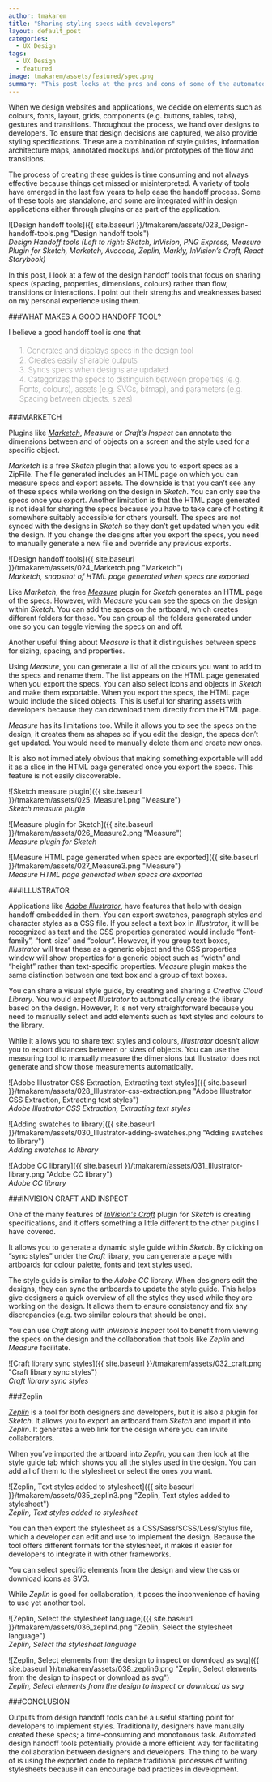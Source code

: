 ```yaml
---
author: tmakarem
title: "Sharing styling specs with developers"
layout: default_post
categories:
  - UX Design
tags:
  - UX Design
  - featured
image: tmakarem/assets/featured/spec.png
summary: "This post looks at the pros and cons of some of the automated handoff tools available for designers to share style specs with developers."
---
```


When we design websites and applications, we decide on elements such as colours, fonts, layout, grids, components (e.g. buttons, tables, tabs), gestures and transitions. Throughout the process, we hand over designs to developers. To ensure that design decisions are captured, we also provide styling specifications. These are a combination of style guides, information architecture maps, annotated mockups and/or prototypes of the flow and transitions.

The process of creating these guides is time consuming and not always effective because things get missed or misinterpreted. A variety of tools have emerged in the last few years to help ease the handoff process. Some of these tools are standalone, and some are integrated within design applications either through plugins or as part of the application.

![Design handoff tools]({{ site.baseurl }}/tmakarem/assets/023_Design-handoff-tools.png "Design handoff tools")
<br/>
*Design Handoff tools (Left to right: Sketch, InVision, PNG Express, Measure Plugin for Sketch, Marketch, Avocode, Zeplin, Markly, InVision’s Craft, React Storybook)*

In this post, I look at a few of the design handoff tools that focus on sharing specs (spacing, properties, dimensions, colours) rather than flow, transitions or interactions. I point out their strengths and weaknesses based on my personal experience using them.

###WHAT MAKES A GOOD HANDOFF TOOL?

I believe a good handoff tool is one that

<p style="font-size: 110%; font-weight: 100; margin: 1.2em 1.4em;">
1. Generates and displays specs in the design tool
<br/>
2. Creates easily sharable outputs
<br/>
3. Syncs specs when designs are updated
<br/>
4. Categorizes the specs to distinguish between properties (e.g. Fonts, colours), assets (e.g. SVGs, bitmap), and parameters (e.g. Spacing between objects, sizes)
</p>

###MARKETCH

Plugins like *[Marketch](http://sketchapp.rocks/plugins/marketch/)*, *Measure* or *Craft’s Inspect* can annotate the dimensions between and of objects on a screen and the style used for a specific object.

*Marketch* is a free *Sketch* plugin that allows you to export specs as a ZipFile. The file generated includes an HTML page on which you can measure specs and export assets. The downside is that you can’t see any of these specs while working on the design in *Sketch*. You can only see the specs once you export. Another limitation is that the HTML page generated is not ideal for sharing the specs because you have to take care of hosting it somewhere suitably accessible for others yourself. The specs are not synced with the designs in *Sketch* so they don’t get updated when you edit the design. If you change the designs after you export the specs, you need to manually generate a new file and override any previous exports.

![Design handoff tools]({{ site.baseurl }}/tmakarem/assets/024_Marketch.png "Marketch")
<br/>
*Marketch, snapshot of HTML page generated when specs are exported*

Like *Marketch*, the free *[Measure](https://github.com/utom/sketch-measure)* plugin for *Sketch* generates an HTML page of the specs. However, with *Measure* you can see the specs on the design within *Sketch*. You can add the specs on the artboard, which creates different folders for these. You can group all the folders generated under one so you can toggle viewing the specs on and off.

Another useful thing about *Measure* is that it distinguishes between specs for sizing, spacing, and properties.

Using *Measure*, you can generate a list of all the colours you want to add to the specs and rename them. The list appears on the HTML page generated when you export the specs. You can also select icons and objects in *Sketch* and make them exportable. When you export the specs, the HTML page would include the sliced objects. This is useful for sharing assets with developers because they can download them directly from the HTML page.

*Measure* has its limitations too. While it allows you to see the specs on the design, it creates them as shapes so if you edit the design, the specs don’t get updated. You would need to manually delete them and create new ones.

It is also not immediately obvious that making something exportable will add it as a slice in the HTML page generated once you export the specs. This feature is not easily discoverable.

![Sketch measure plugin]({{ site.baseurl }}/tmakarem/assets/025_Measure1.png "Measure")
<br/>
*Sketch measure plugin*

![Measure plugin for Sketch]({{ site.baseurl }}/tmakarem/assets/026_Measure2.png "Measure")
<br/>
*Measure plugin for Sketch*

![Measure HTML page generated when specs are exported]({{ site.baseurl }}/tmakarem/assets/027_Measure3.png "Measure")
<br/>
*Measure HTML page generated when specs are exported*

###ILLUSTRATOR

Applications like *[Adobe Illustrator](http://www.adobe.com/uk/products/illustrator.html?sdid=JRSIX&mv=search&s_kwcid=AL!3085!3!176179195832!b!!g!!illustrator%20adobe&ef_id=VuFCbQAABM2qoHFs:20170202171549:s)*, have features that help with design handoff embedded in them. You can export swatches, paragraph styles and character styles as a CSS file. If you select a text box in *Illustrator*, it will be recognized as text and the CSS properties generated would include “font-family”, “font-size” and “colour”. However, if you group text boxes, *Illustrator* will treat these as a generic object and the CSS properties window will show properties for a generic object such as “width” and “height” rather than text-specific properties. *Measure* plugin makes the same distinction between one text box and a group of text boxes.

You can share a visual style guide, by creating and sharing a *Creative Cloud Library*. You would expect *Illustrator* to automatically create the library based on the design. However, It is not very straightforward because you need to manually select and add elements such as text styles and colours to the library.  

While it allows you to share text styles and colours, *Illustrator* doesn’t allow you to export distances between or sizes of objects. You can use the measuring tool to manually measure the dimensions but Illustrator does not generate and show those measurements automatically.

![Adobe Illustrator CSS Extraction, Extracting text styles]({{ site.baseurl }}/tmakarem/assets/028_Illustrator-css-extraction.png "Adobe Illustrator CSS Extraction, Extracting text styles")
<br/>
*Adobe Illustrator CSS Extraction, Extracting text styles*

![Adding swatches to library]({{ site.baseurl }}/tmakarem/assets/030_Illustrator-adding-swatches.png "Adding swatches to library")
<br/>
*Adding swatches to library*

![Adobe CC library]({{ site.baseurl }}/tmakarem/assets/031_Illustrator-library.png "Adobe CC library")
<br/>
*Adobe CC library*

###INVISION CRAFT AND INSPECT

One of the many features of *[InVision's Craft](https://www.invisionapp.com/craft)* plugin for *Sketch* is creating specifications, and it offers something a little different to the other plugins I have covered.

It allows you to generate a dynamic style guide within *Sketch*. By clicking on “sync styles” under the *Craft* library, you can generate a page with artboards for colour palette, fonts and text styles used.

The style guide is similar to the *Adobe CC* library. When designers edit the designs, they can sync the artboards to update the style guide. This helps give designers a quick overview of all the styles they used while they are working on the design. It allows them to ensure consistency and fix any discrepancies (e.g. two similar colours that should be one).

You can use *Craft* along with *InVision’s Inspect* tool to benefit from viewing the specs on the design and the collaboration that tools like *Zeplin* and *Measure* facilitate.

![Craft library sync styles]({{ site.baseurl }}/tmakarem/assets/032_craft.png "Craft library sync styles")
<br/>
*Craft library sync styles*

###Zeplin

*[Zeplin](https://zeplin.io/)* is a tool for both designers and developers, but it is also a plugin for *Sketch*. It allows you to export an artboard from *Sketch* and import it into *Zeplin*. It generates a web link for the design where you can invite collaborators.

When you’ve imported the artboard into *Zeplin*, you can then look at the style guide tab which shows you all the styles used in the design. You can add all of them to the stylesheet or select the ones you want.

![Zeplin, Text styles added to stylesheet]({{ site.baseurl }}/tmakarem/assets/035_zeplin3.png "Zeplin, Text styles added to stylesheet")
<br/>
*Zeplin, Text styles added to stylesheet*

You can then export the stylesheet as a CSS/Sass/SCSS/Less/Stylus file, which a developer can edit and use to implement the design. Because the tool offers different formats for the stylesheet, it makes it easier for developers to integrate it with other frameworks.

You can select specific elements from the design and view the css or download icons as SVG.

While *Zeplin* is good for collaboration, it poses the inconvenience of having to use yet another tool.

![Zeplin, Select the stylesheet language]({{ site.baseurl }}/tmakarem/assets/036_zeplin4.png "Zeplin, Select the stylesheet language")
<br/>
*Zeplin, Select the stylesheet language*

![Zeplin, Select elements from the design to inspect or download as svg]({{ site.baseurl }}/tmakarem/assets/038_zeplin6.png "Zeplin, Select elements from the design to inspect or download as svg")
<br/>
*Zeplin, Select elements from the design to inspect or download as svg*

###CONCLUSION

Outputs from design handoff tools can be a useful starting point for developers to implement styles. Traditionally, designers have manually created these specs; a time-consuming and monotonous task. Automated design handoff tools potentially provide a more efficient way for facilitating the collaboration between designers and developers. The thing to be wary of is using the exported code to replace traditional processes of writing stylesheets because it can encourage bad practices in development.
